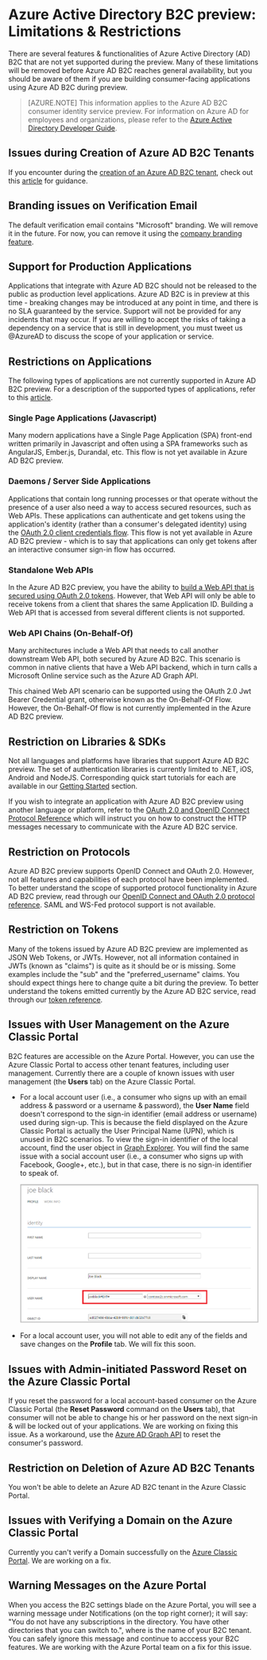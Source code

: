 <properties
    pageTitle="Azure Active Directory B2C preview: Limitations & restrictions | Microsoft Azure"
    description="A list of limitations & restrictions with Azure Active Directory B2C"
    services="active-directory-b2c"
    documentationCenter=""
    authors="swkrish"
    manager="msmbaldwin"
    editor="bryanla"/>

<tags
    ms.service="active-directory-b2c"
    ms.workload="identity"
    ms.tgt_pltfrm="na"
    ms.devlang="na"
    ms.topic="article"
    ms.date="01/28/2016"
    ms.author="swkrish"/>

# Azure Active Directory B2C preview: Limitations & Restrictions
There are several features & functionalities of Azure Active Directory (AD) B2C that are not yet supported during the preview. Many of these limitations will be removed before Azure AD B2C reaches general availability, but you should be aware of them if you are building consumer-facing applications using Azure AD B2C during preview.

> [AZURE.NOTE]
	This information applies to the Azure AD B2C consumer identity service preview.  For information on Azure AD for employees and organizations, 
	please refer to the [Azure Active Directory Developer Guide](active-directory-developers-guide.md).

## Issues during Creation of Azure AD B2C Tenants
If you encounter during the [creation of an Azure AD B2C tenant](active-directory-b2c-get-started.md), check out this [article](active-directory-b2c-support-create-directory.md) for guidance.

## Branding issues on Verification Email
The default verification email contains "Microsoft" branding. We will remove it in the future. For now, you can remove it using the [company branding feature](../active-directory/active-directory-add-company-branding.md).

## Support for Production Applications
Applications that integrate with Azure AD B2C should not be released to the public as production level applications. Azure AD B2C is in preview at this time - breaking changes may be introduced at any point in time, and there is no SLA guaranteed by the service. Support will not be provided for any incidents that may occur. If you are willing to accept the risks of taking a dependency on a service that is still in development, you must tweet us @AzureAD to discuss the scope of your application or service.

## Restrictions on Applications
The following types of applications are not currently supported in Azure AD B2C preview. For a description of the supported types of applications, refer to this [article](active-directory-b2c-apps.md).

### Single Page Applications (Javascript)
Many modern applications have a Single Page Application (SPA) front-end written primarily in Javascript and often using a SPA frameworks such as AngularJS, Ember.js, Durandal, etc. This flow is not yet available in Azure AD B2C preview.

### Daemons / Server Side Applications
Applications that contain long running processes or that operate without the presence of a user also need a way to access secured resources, such as Web APIs. These applications can authenticate and get tokens using the application's identity (rather than a consumer's delegated identity) using the [OAuth 2.0 client credentials flow](active-directory-b2c-reference-protocols.md#oauth2-client-credentials-grant-flow). This flow is not yet available in Azure AD B2C preview - which is to say that applications can only get tokens after an interactive consumer sign-in flow has occurred.

### Standalone Web APIs
In the Azure AD B2C preview, you have the ability to [build a Web API that is secured using OAuth 2.0 tokens](active-directory-b2c-apps.md#web-apis). However, that Web API will only be able to receive tokens from a client that shares the same Application ID. Building a Web API that is accessed from several different clients is not supported.

### Web API Chains (On-Behalf-Of)
Many architectures include a Web API that needs to call another downstream Web API, both secured by Azure AD B2C.  This scenario is common in native clients that have a Web API backend, which in turn calls a Microsoft Online service such as the Azure AD Graph API.

This chained Web API scenario can be supported using the OAuth 2.0 Jwt Bearer Credential grant, otherwise known as the On-Behalf-Of Flow. However, the On-Behalf-Of flow is not currently implemented in the Azure AD B2C preview.

## Restriction on Libraries & SDKs
Not all languages and platforms have libraries that support Azure AD B2C preview. The set of authentication libraries is currently limited to .NET, iOS, Android and NodeJS. Corresponding quick start tutorials for each are available in our [Getting Started](active-directory-b2c-overview.md#getting-started) section.

If you wish to integrate an application with Azure AD B2C preview using another language or platform, refer to the [OAuth 2.0 and OpenID Connect Protocol Reference](active-directory-b2c-reference-protocols.md) which will instruct you on how to construct the HTTP messages necessary to communicate with the Azure AD B2C service.

## Restriction on Protocols
Azure AD B2C preview supports OpenID Connect and OAuth 2.0. However, not all features and capabilities of each protocol have been implemented. To better understand the scope of supported protocol functionality in Azure AD B2C preview, read through our [OpenID Connect and OAuth 2.0 protocol reference](active-directory-b2c-reference-protocols.md). SAML and WS-Fed protocol support is not available.

## Restriction on Tokens
Many of the tokens issued by Azure AD B2C preview are implemented as JSON Web Tokens, or JWTs. However, not all information contained in JWTs (known as "claims") is quite as it should be or is missing. Some examples include the "sub" and the "preferred_username" claims. You should expect things here to change quite a bit during the preview. To better understand the tokens emitted currently by the Azure AD B2C service, read through our [token reference](active-directory-b2c-reference-tokens.md).

## Issues with User Management on the Azure Classic Portal
B2C features are accessible on the Azure Portal. However, you can use the Azure Classic Portal to access other tenant features, including user management. Currently there are a couple of known issues with user management (the **Users** tab) on the Azure Classic Portal.

* For a local account user (i.e., a consumer who signs up with an email address & password or a username & password), the **User Name** field doesn't correspond to the sign-in identifier (email address or username) used during sign-up. This is because the field displayed on the Azure Classic Portal is actually the User Principal Name (UPN), which is unused in B2C scenarios. To view the sign-in identifier of the local account, find the user object in [Graph Explorer](https://graphexplorer.cloudapp.net/). You will find the same issue with a social account user (i.e., a consumer who signs up with Facebook, Google+, etc.), but in that case, there is no sign-in identifier to speak of.

    ![Local account - UPN](./media/active-directory-b2c-limitations/limitations-user-mgmt.png)

* For a local account user, you will not able to edit any of the fields and save changes on the **Profile** tab. We will fix this soon.


## Issues with Admin-initiated Password Reset on the Azure Classic Portal
If you reset the password for a local account-based consumer on the Azure Classic Portal (the **Reset Password** command on the **Users** tab), that consumer will not be able to change his or her password on the next sign-in & will be locked out of your applications. We are working on fixing this issue. As a workaround, use the [Azure AD Graph API](active-directory-b2c-devquickstarts-graph-dotnet.md) to reset the consumer's password.

## Restriction on Deletion of Azure AD B2C Tenants
You won't be able to delete an Azure AD B2C tenant in the Azure Classic Portal.

## Issues with Verifying a Domain on the Azure Classic Portal
Currently you can't verify a Domain successfully on the [Azure Classic Portal](https://manage.windowsazure.com/). We are working on a fix.

## Warning Messages on the Azure Portal
When you access the B2C settings blade on the Azure Portal, you will see a warning message under Notifications (on the top right corner); it will say: "You do not have any subscriptions in the <B2CTenantName> directory. You have other directories that you can switch to.", where <B2CTenantName> is the name of your B2C tenant. You can safely ignore this message and continue to acccess your B2C features. We are working with the Azure Portal team on a fix for this issue.

